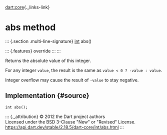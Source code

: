 [dart:core](../../dart-core/dart-core-library){._links-link}

abs method
==========

::: {.section .multi-line-signature}
[int](../int-class) abs()

::: {.features}
override
:::
:::

Returns the absolute value of this integer.

For any integer `value`, the result is the same as
`value < 0 ? -value : value`.

Integer overflow may cause the result of `-value` to stay negative.

Implementation {#source}
--------------

``` {.language-dart data-language="dart"}
int abs();
```

::: {._attribution}
© 2012 the Dart project authors\
Licensed under the BSD 3-Clause \"New\" or \"Revised\" License.\
<https://api.dart.dev/stable/2.18.5/dart-core/int/abs.html>
:::
